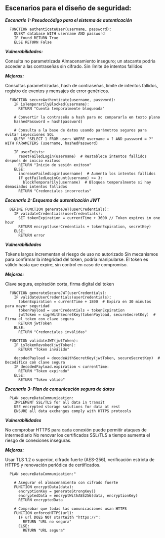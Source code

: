 ## Escenarios para el diseño de seguridad:

***Escenario 1: Pseudocódigo para el sistema de autenticación***

      FUNCTION authenticateUser(username, password):
        QUERY database WITH username AND password
        IF found RETURN True
        ELSE RETURN False


***Vulnerabilidades:***

  Consulta no parametrizada
  Almacenamiento inseguro; un atacante podría acceder a las contraseñas sin cifrado.
  Sin límite de intentos fallidos


***Mejoras:***

  Consultas parametrizadas, hash de contraseñas, límite de intentos fallidos, registro de eventos y mensajes de error genéricos.


      FUNCTION secureAuthenticate(username, password):
        IF isTemporarilyBlocked(username):
          RETURN "Cuenta temporalmente bloqueada"

        # Convertir la contraseña a hash para no compararla en texto plano
        hashedPassword = hash(password)

        # Consulta a la base de datos usando parámetros seguros para evitar inyecciones SQL
        QUERY "SELECT 1 FROM users WHERE username = ? AND password = ?" WITH PARAMETERS (username, hashedPassword)

        IF userExists:
          resetFailedLogin(username)  # Restablece intentos fallidos después de inicio exitoso
          RETURN "Inicio de sesión exitoso"
        ELSE:
          increaseFailedLogin(username)  # Aumenta los intentos fallidos
          IF getFailedLoginCount(username) >= 3:
            blockTemporarily(username)  # Bloquea temporalmente si hay demasiados intentos fallidos
          RETURN "Credenciales incorrectas"

***Escenario 2: Esquema de autenticación JWT***

      DEFINE FUNCTION generateJWT(userCredentials):
        IF validateCredentials(userCredentials):
          SET tokenExpiration = currentTime + 3600 // Token expires in one hour
          RETURN encrypt(userCredentials + tokenExpiration, secretKey)
        ELSE:
          RETURN error

***Vulnerabilidades***

  Tokens largos incrementan el riesgo de uso no autorizado
  Sin mecanismos para confirmar la integridad del token, podría manipularse.
  El token es válido hasta que expire, sin control en caso de compromiso.

***Mejoras:***

  Clave segura, expiración corta, firma digital del token

      FUNCTION generateSecureJWT(userCredentials):
        IF validateUserCredentials(userCredentials):
          tokenExpiration = currentTime + 1800  # Expira en 30 minutos para mayor seguridad
          tokenPayload = userCredentials + tokenExpiration
          jwtToken = signWithSecretKey(tokenPayload, secureSecretKey)  # Firma el token con clave segura
          RETURN jwtToken
        ELSE:
          RETURN "Credenciales inválidas"
      
      FUNCTION validateJWT(jwtToken):
        IF isTokenRevoked(jwtToken):
          RETURN "Token inválido"
      
        decodedPayload = decodeWithSecretKey(jwtToken, secureSecretKey)  # Decodifica con clave segura
        IF decodedPayload.expiration < currentTime:
          RETURN "Token expirado"
        ELSE:
          RETURN "Token válido"

***Escenario 3: Plan de comunicación segura de datos***

      PLAN secureDataCommunication:
        IMPLEMENT SSL/TLS for all data in transit
        USE encrypted storage solutions for data at rest
        ENSURE all data exchanges comply with HTTPS protocols

***Vulnerabilidades***

  No comprobar HTTPS para cada conexión puede permitir ataques de intermediario 
  No renovar los certificados SSL/TLS a tiempo aumenta el riesgo de conexiones inseguras.

***Mejoras:***

Usar TLS 1.2 o superior, cifrado fuerte (AES-256), verificación estricta de HTTPS y renovación periódica de certificados.

      PLAN secureDataCommunication:"
      
        # Asegurar el almacenamiento con cifrado fuerte
        FUNCTION encryptData(data):
          encryptionKey = generateStrongKey()
          encryptedData = encryptWithAES256(data, encryptionKey)
          RETURN encryptedData
      
        # Comprobar que todas las comunicaciones usan HTTPS
        FUNCTION enforceHTTPS(url):
          IF url DOES NOT startWith "https://":
            RETURN "URL no segura"
          ELSE:
            RETURN "URL segura"
